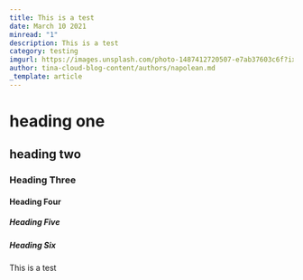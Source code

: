 ```yaml
---
title: This is a test
date: March 10 2021
minread: "1"
description: This is a test
category: testing
imgurl: https://images.unsplash.com/photo-1487412720507-e7ab37603c6f?ixlib=rb-1.2.1&ixid=eyJhcHBfaWQiOjEyMDd9&auto=format&fit=facearea&facepad=2&w=256&h=256&q=80
author: tina-cloud-blog-content/authors/napolean.md
_template: article
---
```


# heading one
## heading two

### Heading Three

#### Heading Four
##### Heading Five
##### Heading Six
This is a test

